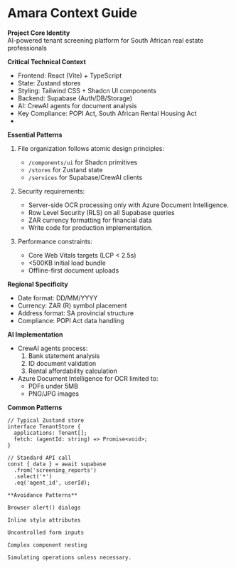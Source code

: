 # Amara Context Guide

**Project Core Identity**  
AI-powered tenant screening platform for South African real estate professionals

**Critical Technical Context**

- Frontend: React (Vite) + TypeScript
- State: Zustand stores
- Styling: Tailwind CSS + Shadcn UI components
- Backend: Supabase (Auth/DB/Storage)
- AI: CrewAI agents for document analysis
- Key Compliance: POPI Act, South African Rental Housing Act
-

**Essential Patterns**

1. File organization follows atomic design principles:

   - `/components/ui` for Shadcn primitives
   - `/stores` for Zustand state
   - `/services` for Supabase/CrewAI clients

2. Security requirements:

   - Server-side OCR processing only with Azure Document Intelligence.
   - Row Level Security (RLS) on all Supabase queries
   - ZAR currency formatting for financial data
   - Write code for production implementation.

3. Performance constraints:
   - Core Web Vitals targets (LCP < 2.5s)
   - <500KB initial load bundle
   - Offline-first document uploads

**Regional Specificity**

- Date format: DD/MM/YYYY
- Currency: ZAR (R) symbol placement
- Address format: SA provincial structure
- Compliance: POPI Act data handling

**AI Implementation**

- CrewAI agents process:
  1. Bank statement analysis
  2. ID document validation
  3. Rental affordability calculation
- Azure Document Intelligence for OCR limited to:
  - PDFs under 5MB
  - PNG/JPG images

**Common Patterns**

```tsx
// Typical Zustand store
interface TenantStore {
  applications: Tenant[];
  fetch: (agentId: string) => Promise<void>;
}

// Standard API call
const { data } = await supabase
  .from('screening_reports')
  .select('*')
  .eq('agent_id', userId);

**Avoidance Patterns**

Browser alert() dialogs

Inline style attributes

Uncontrolled form inputs

Complex component nesting

Simulating operations unless necessary.

```
